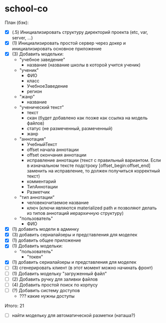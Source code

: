 # school-co

План (бэк):
- [X] (.5) Инициализировать структуру директорий проекта (etc, var, server, ...)
- [X] (1) Инициализировать простой сервер через докер и инициализировать основное приложение
- [X] (3) Добавить модельки:
  - "учебное заведение"
    - название (название школы в которой учится ученик)
  - "ученик"
    - ФИО
    - класс
    - УчебноеЗаведение
    - регион
  - "жанр"
    - название
  - "ученический текст"
    - текст
    - скан (будет добавлено как позже как ссылка на модель файлов)
    - статус (не размеченный, размеченный)
    - жанр
  - "аннотация"
    - УчебныйТекст
    - offset начала аннотации
    - offset окончания аннотации
    - иcправление аннотации (текст с правильный вариантом. Если в изначальном тексте подстроку [offset_begin:offset_end] заменить на исправление, то должен получиться корректный текст)
    - комментарий
    - ТипАннотации
    - Разметчик
  - "тип аннотации"
    - человекочитаемое название
    - ключ (ключи являются materialized path и позволяют делать из типов аннотаций иерархичную структуру)
  - "пользователь"
    - ФИО
- [X] (1) добавить модели в админку
- [X] (3) добавить сериалайзеры и представления для моделек
- [X] (1) добавить общее приложение
- [X] (1) Добавить модельки:
  - "пользователь"
    - "токен"
- [X] (1) добавить сериалайзеры и представления для моделек
- [ ] (3) сгенерировать клиент (в этот момент можно начинать фронт)
- [ ] (1) Добавить модельку "загруженный файл"
- [ ] (2) Добавить ручку для заливки файлов
- [ ] (4) Добавить простой поиск по корпусу
- [ ] (?) Добавить систему доступов
  - ??? какие нужны доступы

Итого: 21

- [ ] найти модельку для автоматической разметки (наташа?)
